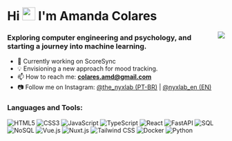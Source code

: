 <h1>Hi <img src="https://raw.githubusercontent.com/MartinHeinz/MartinHeinz/master/wave.gif" width="30px"> I'm Amanda Colares</h1>
<img align='right' src="https://github-readme-stats.vercel.app/api/top-langs/?username=colaresAmanda&hide_progress=false&theme=radical)](https://github.com/anuraghazra/github-readme-stats">

<h3>Exploring computer engineering and psychology, and starting a journey into machine learning.</h3>

- 🔭 Currently working on ScoreSync
- 💡 Envisioning a new approach for mood tracking.
- 📫 How to reach me: **colares.amd@gmail.com**
- 📷 Follow me on Instagram: [@the_nyxlab (PT-BR)](https://www.instagram.com/the_nyxlab) | [@nyxlab_en (EN)](https://www.instagram.com/nyxlab_en)

<h3 align="left">Languages and Tools:</h3>

![HTML5](https://img.shields.io/badge/html5-%23E34F26.svg?style=for-the-badge&logo=html5&logoColor=white)
![CSS3](https://img.shields.io/badge/css3-%231572B6.svg?style=for-the-badge&logo=css3&logoColor=white)
![JavaScript](https://img.shields.io/badge/javascript-%23323330.svg?style=for-the-badge&logo=javascript&logoColor=%23F7DF1E)
![TypeScript](https://img.shields.io/badge/TypeScript-3178C6?style=for-the-badge&logo=typescript&logoColor=white)
![React](https://img.shields.io/badge/React-20232A?style=for-the-badge&logo=react&logoColor=61DAFB)
![FastAPI](https://img.shields.io/badge/FastAPI-005571?style=for-the-badge&logo=fastapi)
![SQL](https://img.shields.io/badge/SQL-025E8C?style=for-the-badge&logo=postgresql&logoColor=white)
![NoSQL](https://img.shields.io/badge/NoSQL-4DB33D?style=for-the-badge&logo=mongodb&logoColor=white)
![Vue.js](https://img.shields.io/badge/Vue.js-4FC08D?style=for-the-badge&logo=vue.js&logoColor=white)
![Nuxt.js](https://img.shields.io/badge/Nuxt.js-00C58E?style=for-the-badge&logo=nuxt.js&logoColor=white)
![Tailwind CSS](https://img.shields.io/badge/Tailwind_CSS-38B2AC?style=for-the-badge&logo=tailwind-css&logoColor=white)
![Docker](https://img.shields.io/badge/Docker-2496ED?style=for-the-badge&logo=docker&logoColor=white)
![Python](https://img.shields.io/badge/Python-3776AB?style=for-the-badge&logo=python&logoColor=white)
